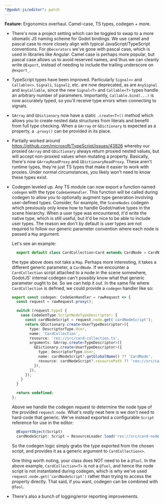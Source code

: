 ```yaml
---
"@godot-js/editor": patch
---
```


**Feature:** Ergonomics overhaul. Camel-case, TS types, codegen + more.

- There's now a project setting which can be toggled to swap to a
  more idiomatic JS naming scheme for Godot bindings. We use
  camel and pascal case to more closely align with typical
  JavaScript/TypeScript conventions. For `@Decorators` we've gone
  with pascal case, which is used in libraries like Angular. Camel
  case is perhaps more popular, but pascal case allows us to avoid
  reserved names, and thus we can cleanly write `@Export`, instead of
  needing to include the trailing underscore on `@export_`.

- TypeScript types have been improved. Particularly `Signal<>` and
  `Callable<>`. `Signal1`, `Signal2`, etc. are now deprecated, as are
  `AnySignal` and `AnyCallable`, since the new `Signal<T>` and `Callable<T>`
  types handle an arbitrary number of parameters. Importantly,
  `Callable.bind(...)` is now accurately typed, so you'll receive
  type errors when connecting to signals.

- `GArray` and `GDictionary` now have a static `.create<T>()` method
  which allows you to create nested data structures from literals
  and benefit from full type checking. When a `GArray` or `GDictionary`
  is expected as a property, a `.proxy()` can be provided in its
  place.

- Partially worked around https://github.com/microsoft/TypeScript/issues/43826
  whereby our proxied `GArray` and `GDictionary` always return proxied
  nested values, but will accept non-proxied values when mutating
  a property. Basically, there's now `GArrayReadProxy` and
  `GDictionaryReadProxy`. These aren't runtime types, they're just
  TS types that make it easier to work with proxies. Under normal
  circumstances, you likely won't need to know these types exist.

- Codegen leveled up. Any TS module can now export a function
  named `codegen` with the type `CodeGenHandler`. This function
  will be called during codegen to allow you to optionally
  augment type generation involving user-defined types. Consider,
  for example, the `SceneNodes` codegen which previously only knew
  how to handle Godot/native types in the scene hierarchy. When
  a user type was encountered, it'd write the native type, which
  is still useful, but it'd be nice to be able to include user
  types. The reason we don't by default is user types are not
  required to follow our generic parameter convention where
  each node is passed a `Map` argument.

  Let's see an example:

  ```ts
    export default class CardCollection<Card extends CardNode = CardNode> extends GameNode<SceneNodes['scenes/card_collection_3d.tscn']>
  ```
  
  the type above does not take a `Map`. Perhaps more interesting, it
  takes a different generic parameter, a `CardNode`. If we encounter
  a `CardCollection` script attached to a node in the scene somewhere,
  GodotJS' internal codegen can't possibly know what that generic
  parameter ought to be. So we can help it out. In the same file
  where `CardCollection` is defined, we could provide a `codegen`
  handler like so:

  ```ts
  export const codegen: CodeGenHandler = rawRequest => {
    const request = rawRequest.proxy();

    switch (request.type) {
      case CodeGenType.ScriptNodeTypeDescriptor: {
        const cardNodeScript = request.node.get('cardNodeScript');
        return GDictionary.create<UserTypeDescriptor>({
          type: DescriptorType.User,
          name: 'CardCollection',
          resource: 'res://src/card-collection.ts',
          arguments: GArray.create<TypeDescriptor>([
            GDictionary.create<UserTypeDescriptor>({
              type: DescriptorType.User,
              name: cardNodeScript?.getGlobalName() ?? 'CardNode',
              resource: cardNodeScript?.resourcePath ?? 'res://src/card-node.ts',
            }),
          ]),
        });
      }
    }

    return undefined;
  };
  ```

  Above we handle the codegen request to determine the node type
  of the provided `request.node`. What's *really* neat here is we
  don't need to hard-code that generic. We've instead exported a
  configurable `Script` reference for use in the editor:

  ```ts
    @ExportObject(Script)
    cardNodeScript: Script = ResourceLoader.load('res://src/card-node.ts') as Script;
  ```
  
  So the codegen logic simply grabs the type exported from the
  chosen script, and provides it as a generic argument to
  `CardCollection<>`.

  One thing worth noting, your class does NOT need to be a `@Tool`.
  In the above example, `CardCollection<T>` is not a `@Tool`, and
  hence the node script is not instantiated during codegen, which
  is why we've used `request.node.get('cardNodeScript')` rather
  than trying to access the property directly. That said, if you
  want, codegen can be combined with `@Tool`.

- There's also a bunch of logging/error reporting improvements.

